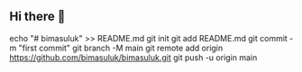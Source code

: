 ## Hi there 👋
echo "# bimasuluk" >> README.md
git init
git add README.md
git commit -m "first commit"
git branch -M main
git remote add origin https://github.com/bimasuluk/bimasuluk.git
git push -u origin main
<!--
**bimasuluk/bimasuluk** is a ✨ _special_ ✨ repository because its `README.md` (this file) appears on your GitHub profile.

Here are some ideas to get you started:

- 🔭 I’m currently working on ...
- 🌱 I’m currently learning ...
- 👯 I’m looking to collaborate on ...
- 🤔 I’m looking for help with ...
- 💬 Ask me about ...
- 📫 How to reach me: ...
- 😄 Pronouns: ...
- ⚡ Fun fact: ...
-->
